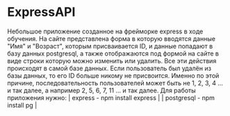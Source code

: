 # ExpressAPI
Небольшое приложение созданное на фрейморке express в ходе обучения.
На сайте представлена форма в которую вводятся данные "Имя" и "Возраст", которым присваивается ID, и данные попадают в базу данных postgresql, а также отображаются под формой на сайте в виде строки которую можно изменить или удалить. Все эти действия происходят в самой базе данных.
Если пользователь был удалён из базы данных, то его ID больше никому не присвоится. Именно по этой причине, последовательность пользователей может быть не 1, 2, 3, 4 ... и так далее, а например 2, 5, 6, 7, 11 ... и так далее.
Для работы приложения нужно:
| express - npm install express |
| postgresql - npm install pg |
